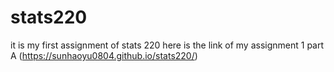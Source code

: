 # stats220
it is my first assignment of stats 220
here is the link of my assignment 1 part A
(https://sunhaoyu0804.github.io/stats220/)
